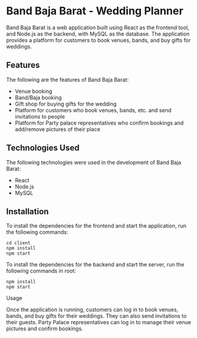 # Band Baja Barat - Wedding Planner

Band Baja Barat is a web application built using React as the frontend tool, and Node.js as the backend, with MySQL as the database. The application provides a platform for customers to book venues, bands, and buy gifts for weddings. 

## Features

The following are the features of Band Baja Barat:

- Venue booking
- Band/Baja booking
- Gift shop for buying gifts for the wedding
- Platform for customers who book venues, bands, etc. and send invitations to people
- Platform for Party palace representatives who confirm bookings and add/remove pictures of their place

## Technologies Used

The following technologies were used in the development of Band Baja Barat:

- React
- Node.js
- MySQL

## Installation

To install the dependencies for the frontend and start the application, run the following commands:
```console
cd client
npm install
npm start
```

To install the dependencies for the backend and start the server, run the following commands in root:
```console
npm install
npm start
```


Usage

Once the application is running, customers can log in to book venues, bands, and buy gifts for their weddings. They can also send invitations to their guests. Party Palace representatives can log in to manage their venue pictures and confirm bookings.



